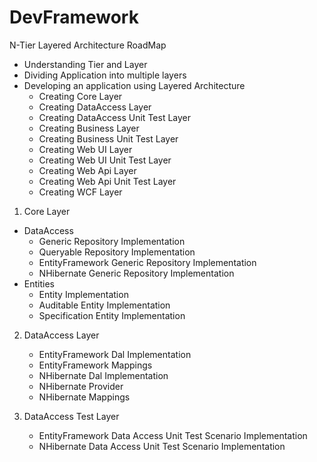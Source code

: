 # DevFramework
N-Tier Layered Architecture RoadMap
- Understanding Tier and Layer
- Dividing Application into multiple layers
- Developing an application using Layered Architecture
  - Creating Core Layer
  - Creating DataAccess Layer
  - Creating DataAccess Unit Test Layer
  - Creating Business Layer
  - Creating Business Unit Test Layer
  - Creating Web UI Layer
  - Creating Web UI Unit Test Layer
  - Creating Web Api Layer
  - Creating Web Api Unit Test Layer
  - Creating WCF Layer
  
1. Core Layer
- DataAccess
   - Generic Repository Implementation
   - Queryable Repository Implementation
   - EntityFramework Generic Repository Implementation
   - NHibernate Generic Repository Implementation
 - Entities
   - Entity Implementation
   - Auditable Entity Implementation
   - Specification Entity Implementation
   
2. DataAccess Layer
   - EntityFramework Dal Implementation
   - EntityFramework Mappings
   - NHibernate Dal Implementation
   - NHibernate Provider
   - NHibernate Mappings
   
3. DataAccess Test Layer
   - EntityFramework Data Access Unit Test Scenario Implementation
   - NHibernate Data Access Unit Test Scenario Implementation
